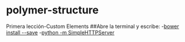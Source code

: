 # polymer-structure
Primera lección-Custom Elements
##Abre la terminal y escribe:
 -[bower install --save]()
 -[python -m SimpleHTTPServer]()